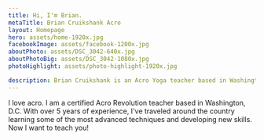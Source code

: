 ```yaml
---
title: Hi, I'm Brian.
metaTitle: Brian Cruikshank Acro
layout: Homepage
hero: assets/home-1920x.jpg
facebookImage: assets/facebook-1200x.jpg
aboutPhoto: assets/DSC_3042-640x.jpg
aboutPhotoBig: assets/DSC_3042-1080x.jpg
photoHighlight: assets/photo-highlight-1920x.jpg

description: Brian Cruikshank is an Acro Yoga teacher based in Washington, DC area. Check out his classes, workshops, and acro photography here.
---
```


I love acro. I am a certified Acro Revolution teacher based in Washington, D.C. With over 5 years of experience, I've traveled around the country learning some of the most advanced techniques and developing new skills. Now I want to teach you!
